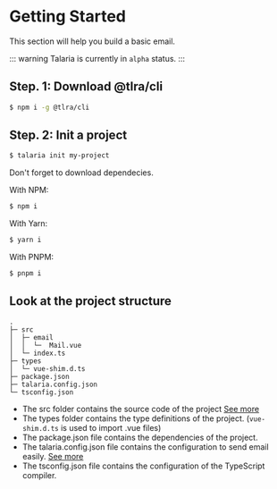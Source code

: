 # Getting Started

This section will help you build a basic email.

::: warning
Talaria is currently in `alpha` status.
:::

## Step. 1: Download @tlra/cli

```sh
$ npm i -g @tlra/cli
```

## Step. 2: Init a project

```sh
$ talaria init my-project
```

Don't forget to download dependecies.

With NPM:

```sh
$ npm i
```

With Yarn:

```sh
$ yarn i
```

With PNPM:


```sh
$ pnpm i
```

## Look at the project structure

```
.
├─ src
│  ├─ email
│  │  └─  Mail.vue
│  └─ index.ts
├─ types
│  └─ vue-shim.d.ts
├─ package.json
├─ talaria.config.json
└─ tsconfig.json
```

- The src folder contains the source code of the project [See more](./usage)
- The types folder contains the type definitions of the project. (`vue-shim.d.ts` is used to import .vue files)
- The package.json file contains the dependencies of the project.
- The talaria.config.json file contains the configuration to send email easily. [See more](./send)
- The tsconfig.json file contains the configuration of the TypeScript compiler.
